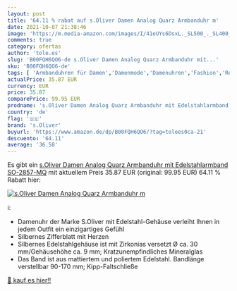 ```yaml
---
layout: post
title: '64.11 % rabat auf s.Oliver Damen Analog Quarz Armbanduhr m'
date: 2021-10-07 21:38:46
image: 'https://m.media-amazon.com/images/I/41eUYs6DsxL._SL500_._SL400_.jpg'
comments: true
category: ofertas
author: 'tole.es'
slug: 'B00FQH6QO6-de s.Oliver Damen Analog Quarz Armbanduhr mit...'
sku: 'B00FQH6QO6-de'
tags: [ 'Armbanduhren für Damen','Damenmode','Damenuhren','Fashion','Regular Stores','Shops','Uhren','s.oliver', ]
actualPrice: 35.87 EUR
currency: EUR
price: 35.87
comparePrice: 99.95 EUR
prodname: 's.Oliver Damen Analog Quarz Armbanduhr mit Edelstahlarmband SO-2857-MQ'
country: 'de'
flag: '🇩🇪'
brand: 's.Oliver'
buyurl: 'https://www.amazon.de/dp/B00FQH6QO6/?tag=tolees0ca-21'
descuento: '64.11'
average: '36.58'
---
```


Es gibt ein [s.Oliver Damen Analog Quarz Armbanduhr mit Edelstahlarmband SO-2857-MQ](https://www.amazon.de/dp/B00FQH6QO6/?tag=tolees0ca-21) mit aktuellem Preis 35.87 EUR (original: 99.95 EUR) 64.11 % Rabatt hier:

[![s.Oliver Damen Analog Quarz Armbanduhr m](https://m.media-amazon.com/images/I/41eUYs6DsxL._SL500_._SL400_.jpg)](https://www.amazon.de/dp/B00FQH6QO6/?tag=tolees0ca-21)

ℹ️:

- Damenuhr der Marke S.Oliver mit Edelstahl-Gehäuse verleiht Ihnen in jedem Outfit ein einzigartiges Gefühl
- Silbernes Zifferblatt mit Herzen
- Silbernes Edelstahlgehäuse ist mit Zirkonias versetzt Ø ca. 30 mm/Gehäusehöhe ca. 9 mm; Kratzunempfindliches Mineralglas
- Das Band ist aus mattiertem und poliertem Edelstahl. Bandlänge verstellbar 90-170 mm; Kipp-Faltschließe

[🛒 kauf es hier!!](https://www.amazon.de/dp/B00FQH6QO6/?tag=tolees0ca-21)
